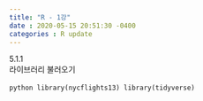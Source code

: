 ```yaml
---
title: "R - 1강"
date : 2020-05-15 20:51:30 -0400
categories : R update
---
```


5.1.1<br>
라이브러리 불러오기<br>

​```python
library(nycflights13)
library(tidyverse)
​```

